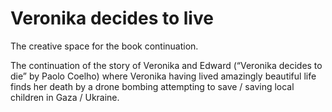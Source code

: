 # Veronika decides to live

The creative space for the book continuation.

The continuation of the story of Veronika and Edward (“Veronika decides to die” by Paolo Coelho) where Veronika having lived amazingly beautiful life finds her death by a drone bombing attempting to save / saving local children in Gaza / Ukraine.
